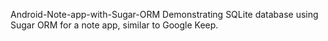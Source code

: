 Android-Note-app-with-Sugar-ORM
Demonstrating SQLite database using Sugar ORM for a note app, similar to Google Keep.
